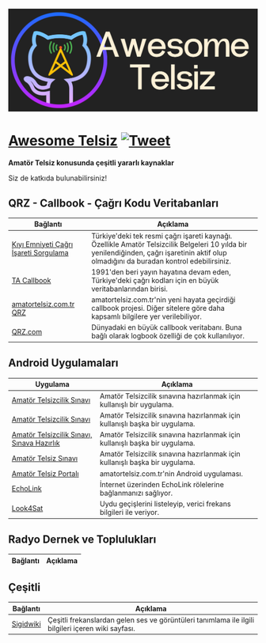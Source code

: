 ![Awesome Telsiz](awesome_telsiz.png)

# [Awesome Telsiz](https://github.com/bcanata/awesome-telsiz) [![Tweet](https://img.shields.io/twitter/url/http/shields.io.svg?style=social)](https://twitter.com/intent/tweet?url=https%3A%2F%2Fgithub.com%2Fbcanata%2Fawesome-telsiz&via=bugrahoca&text=Awesome-Telsiz&hashtags=ta1anw)

**Amatör Telsiz konusunda çeşitli yararlı kaynaklar**

Siz de katkıda bulunabilirsiniz!

## QRZ - Callbook - Çağrı Kodu Veritabanları

Bağlantı | Açıklama
---- | ----
[Kıyı Emniyeti Çağrı İşareti Sorgulama](http://www.kiyiemniyeti.gov.tr/ehizmetler/telsiz_cagri_isareti_sorgula) 			| Türkiye'deki tek resmi çağrı işareti kaynağı. Özellikle Amatör Telsizcilik Belgeleri 10 yılda bir yenilendiğinden, çağrı işaretinin aktif olup olmadığını da buradan kontrol edebilirsiniz.
[TA Callbook](http://www.tacallbook.org/call.shtml) 			| 1991'den beri yayın hayatına devam eden, Türkiye'deki çağrı kodları için en büyük veritabanlarından birisi.
[amatortelsiz.com.tr QRZ](https://qrz.amatortelsiz.com.tr/) 			| amatortelsiz.com.tr'nin yeni hayata geçirdiği callbook projesi. Diğer sitelere göre daha kapsamlı bilgilere yer verilebiliyor.
[QRZ.com](https://www.qrz.com/) 			| Dünyadaki en büyük callbook veritabanı. Buna bağlı olarak logbook özelliği de çok kullanılıyor.

## Android Uygulamaları

Uygulama | Açıklama
---- | ----
[Amatör Telsizcilik Sınavı](https://play.google.com/store/apps/details?id=ist.nitrogen.amatortelsizcilik) 			| Amatör Telsizcilik sınavına hazırlanmak için kullanışlı bir uygulama.
[Amatör Telsizcilik Sınavı](https://play.google.com/store/apps/details?id=com.baybar.amatortelsiz) 			| Amatör Telsizcilik sınavına hazırlanmak için kullanışlı başka bir uygulama.
[Amatör Telsizcilik Sınavı, Sınava Hazırlık](https://play.google.com/store/apps/details?id=com.inomob.amatortelsizcilik) 			| Amatör Telsizcilik sınavına hazırlanmak için kullanışlı başka bir uygulama.
[Amatör Telsiz Sınavı](https://play.google.com/store/apps/details?id=com.amatortelsiz.sinavi) 			| Amatör Telsizcilik sınavına hazırlanmak için kullanışlı başka bir uygulama.
[Amatör Telsiz Portalı](https://play.google.com/store/apps/details?id=com.efelerteknoloji.hamradio) 			| amatortelsiz.com.tr'nin Android uygulaması.
[EchoLink](https://play.google.com/store/apps/details?id=org.echolink.android) 			| İnternet üzerinden EchoLink rölelerine bağlanmanızı sağlıyor.
[Look4Sat](https://play.google.com/store/apps/details?id=com.rtbishop.look4sat&hl=en_US&gl=US) 			| Uydu geçişlerini listeleyip, verici frekans bilgileri ile veriyor.

## Radyo Dernek ve Toplulukları
Bağlantı | Açıklama
---- | ----


## Çeşitli
Bağlantı | Açıklama
---- | ----
[Sigidwiki](https://www.sigidwiki.com/)  			| Çeşitli frekanslardan gelen ses ve görüntüleri tanımlama ile ilgili bilgileri içeren wiki sayfası.




